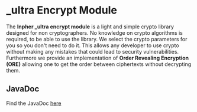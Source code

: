 # \_ultra Encrypt Module
The **Inpher \_ultra encrypt module** is a light and simple crypto library designed for non cryptographers. No knowledge on crypto algorithms is required, to be able to use the library. We select the crypto parameters for you so you don't need to do it. This allows any developer to use crypto without making any mistakes that could lead to security vulnerabilities. Furthermore we provide an implementation of **Order Revealing Encryption (ORE)** allowing one to get the order between ciphertexts without decrypting them.

## JavaDoc

Find the JavaDoc [here](https://dp.inpher.io/api/crypto-module/v0.6.1/doc/)
